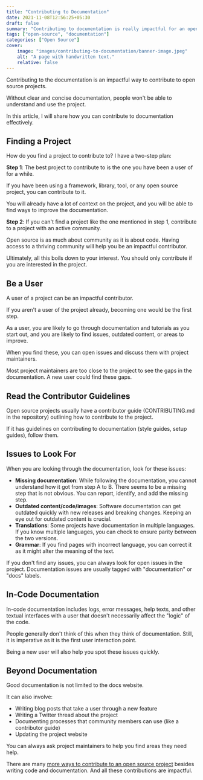 ```yaml
---
title: "Contributing to Documentation"
date: 2021-11-08T12:56:25+05:30
draft: false
summary: "Contributing to documentation is really impactful for an open-source project. It can also be a stepping stone to make code contributions. Learn how."
tags: ["open-source", "documentation"]
categories: ["Open Source"]
cover:
    image: "images/contributing-to-documentation/banner-image.jpeg"
    alt: "A page with handwritten text."
    relative: false
---
```


Contributing to the documentation is an impactful way to contribute to open source projects.

Without clear and concise documentation, people won't be able to understand and use the project.

In this article, I will share how you can contribute to documentation effectively.

## Finding a Project

How do you find a project to contribute to? I have a two-step plan:

**Step 1**: The best project to contribute to is the one you have been a user of for a while.

If you have been using a framework, library, tool, or any open source project, you can contribute to it.

You will already have a lot of context on the project, and you will be able to find ways to improve the documentation.

**Step 2**: If you can't find a project like the one mentioned in step 1, contribute to a project with an active community.

Open source is as much about community as it is about code. Having access to a thriving community will help you be an impactful contributor.

Ultimately, all this boils down to your interest. You should only contribute if you are interested in the project.

## Be a User

A user of a project can be an impactful contributor.

If you aren't a user of the project already, becoming one would be the first step.

As a user, you are likely to go through documentation and tutorials as you start out, and you are likely to find issues, outdated content, or areas to improve.

When you find these, you can open issues and discuss them with project maintainers.

Most project maintainers are too close to the project to see the gaps in the documentation. A new user could find these gaps.

## Read the Contributor Guidelines

Open source projects usually have a contributor guide (CONTRIBUTING.md in the repository) outlining how to contribute to the project.

If it has guidelines on contributing to documentation (style guides, setup guides), follow them.

## Issues to Look For

When you are looking through the documentation, look for these issues:

- **Missing documentation**: While following the documentation, you cannot understand how it got from step A to B. There seems to be a missing step that is not obvious. You can report, identify, and add the missing step.
- **Outdated content/code/images**: Software documentation can get outdated quickly with new releases and breaking changes. Keeping an eye out for outdated content is crucial.
- **Translations**: Some projects have documentation in multiple languages. If you know multiple languages, you can check to ensure parity between the two versions.
- **Grammar**: If you find pages with incorrect language, you can correct it as it might alter the meaning of the text.

If you don't find any issues, you can always look for open issues in the project. Documentation issues are usually tagged with "documentation" or "docs" labels.

## In-Code Documentation

In-code documentation includes logs, error messages, help texts, and other textual interfaces with a user that doesn't necessarily affect the "logic" of the code.

People generally don't think of this when they think of documentation. Still, it is imperative as it is the first user interaction point.

Being a new user will also help you spot these issues quickly.

## Beyond Documentation

Good documentation is not limited to the docs website.

It can also involve:

- Writing blog posts that take a user through a new feature
- Writing a Twitter thread about the project
- Documenting processes that community members can use (like a contributor guide)
- Updating the project website

You can always ask project maintainers to help you find areas they need help.

There are many [more ways to contribute to an open source project](/posts/non-code-contributions-to-open-source/) besides writing code and documentation. And all these contributions are impactful.

